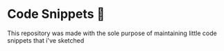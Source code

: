 # Code Snippets 🏴

This repository was made with the sole purpose of maintaining little code snippets that i've sketched
